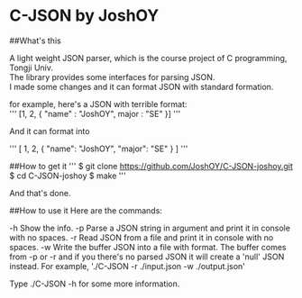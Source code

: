 C-JSON by JoshOY
============================
##What's this

A light weight JSON parser, which is the course project of C programming, Tongji Univ.<br>
The library provides some interfaces for parsing JSON.<br>
I made some changes and it can format JSON with standard formation.<br>

for example, here's a JSON with terrible format:<br>
'''
[1,    2, {
           "name" :    "JoshOY",
      major   :  "SE"
}]
'''

And it can format into

'''
[
	1,
	2,
	{
		"name": "JoshOY",
		"major": "SE"
	}
]
'''

##How to get it
'''
$ git clone https://github.com/JoshOY/C-JSON-joshoy.git
$ cd C-JSON-joshoy
$ make
'''

And that's done.

##How to use it
Here are the commands:

-h    Show the info.
-p    Parse a JSON string in argument and print it in console with no spaces.
-r    Read JSON from a file and print it in console with no spaces.
-w    Write the buffer JSON into a file with format. The buffer comes from -p or -r and if you
      there's no parsed JSON it will create a 'null' JSON instead.
      For example, './C-JSON -r ./input.json -w ./output.json'

Type ./C-JSON -h for some more information.

